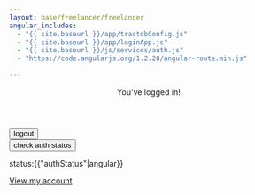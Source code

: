 ```yaml
---
layout: base/freelancer/freelancer
angular_includes:
  - "{{ site.baseurl }}/app/tractdbConfig.js"
  - "{{ site.baseurl }}/app/loginApp.js"
  - "{{ site.baseurl }}/js/services/auth.js"
  - "https://code.angularjs.org/1.2.28/angular-route.min.js"
  
---
```


<!-- Header -->
<header>
  <div class="container">
      <div class="row">
          <div class="col-lg-12">
              <div class="intro-text">
                  <span class="skills">You've logged in!</span>
              </div>
          </div>
      </div>
  </div>
</header>

                  
<div ng-app="loginApp">

<div class="container base-content">
    <div class="row">
    <div ng-controller="logoutController">
    <button ng-click="logout()">logout</button> 
    </div>
    </div>
</div>

<div class="container base-content">
    <div class="row">
    <div ng-controller="authController">
    <button ng-click="checkAuth()">check auth status</button> 
    <p>status:{{"authStatus"|angular}}</p>
    <a href="/js/views/auth.html">View my account</a>
    </div>
    </div>
</div>



</div>